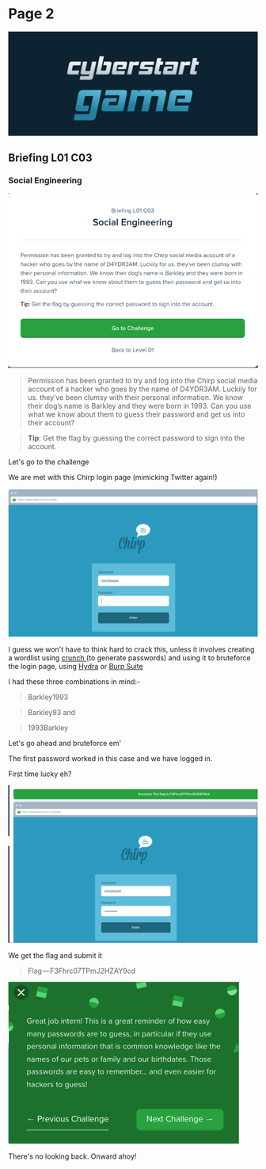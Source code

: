 # Page 2

![](../../.gitbook/assets/CS.png)

## Briefing L01 C03

### Social Engineering

![](<../../.gitbook/assets/1 (3).png>)

> Permission has been granted to try and log into the Chirp social media account of a hacker who goes by the name of D4YDR3AM. Luckily for us. they’ve been clumsy with their personal information. We know their dog’s name is Barkley and they were born in 1993. Can you use what we know about them to guess their password and get us into their account?

> **Tip**: Get the flag by guessing the correct password to sign into the account.

Let's go to the challenge

We are met with this Chirp login page (mimicking Twitter again!)&#x20;

![](<../../.gitbook/assets/2 (2).png>)

I guess we won't have to think hard to crack this, unless it involves creating a wordlist using [crunch ](https://www.irongeek.com/i.php?page=backtrack-r1-man-pages/crunch)(to generate passwords) and using it to bruteforce the login page, using [Hydra](https://www.mankier.com/1/hydra) or [Burp Suite](https://www.pluralsight.com/paths/web-security-testing-with-burp-suite#:\~:text=Burp%20Suite%20is%20an%20integrated%20platform%2Fgraphical%20tool%20for%20performing,finding%20and%20exploiting%20security%20vulnerabilities.)

I had these three combinations in mind:-&#x20;

> Barkley1993

> Barkley93 and

> 1993Barkley

Let's go ahead and bruteforce em'

The first password worked in this case and we have logged in.

First time lucky eh?

![](<../../.gitbook/assets/3 (2).png>)

We get the flag and submit it

> Flag — F3Fhrc07TPmJ2HZAY9cd

![](<../../.gitbook/assets/4 (2).png>)

There's no looking back. Onward ahoy!
